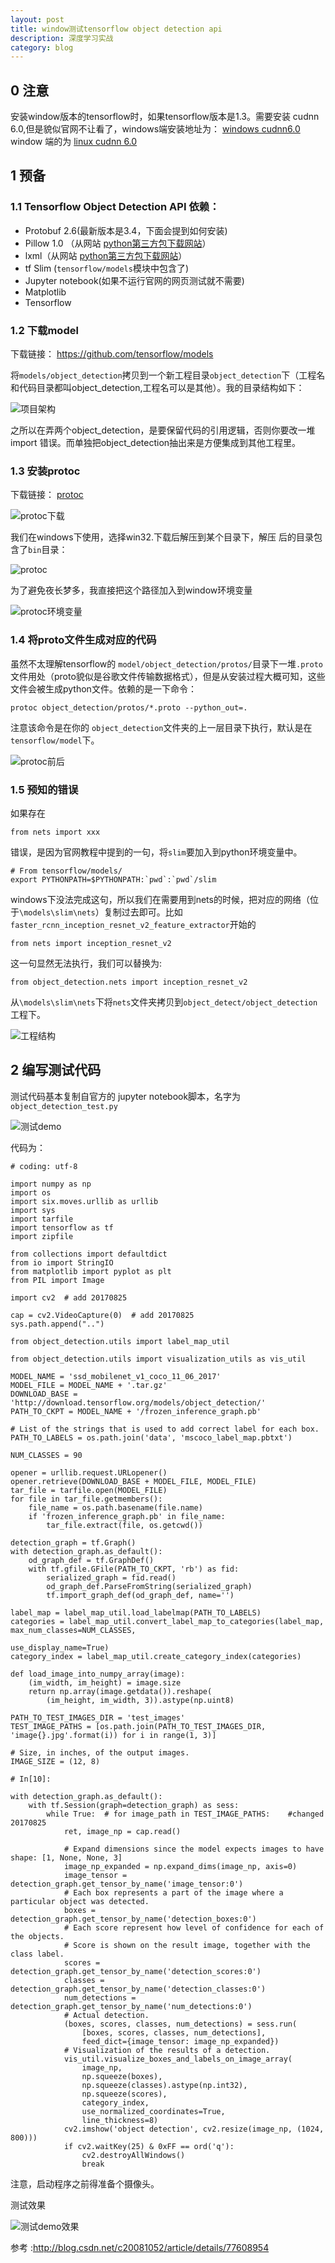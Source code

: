 ```yaml
---
layout: post
title: window测试tensorflow object detection api
description: 深度学习实战
category: blog
---
```


## 0 注意

安装window版本的tensorflow时，如果tensorflow版本是1.3。需要安装 cudnn 6.0,但是貌似官网不让看了，windows端安装地址为： [windows cudnn6.0](http://developer.download.nvidia.com/compute/redist/cudnn/v6.0/cudnn-8.0-windows10-x64-v6.0.zip)
window 端的为 [linux cudnn 6.0]( http://developer.download.nvidia.com/compute/redist/cudnn/v6.0/cudnn-8.0-linux-x64-v6.0.tgz )

## 1 预备

### 1.1 Tensorflow Object Detection API 依赖：


+ Protobuf 2.6(最新版本是3.4，下面会提到如何安装)
+ Pillow 1.0 （从网站 [python第三方包下载网站](http://www.lfd.uci.edu/~gohlke/pythonlibs/#numpy)）
+ lxml（从网站 [python第三方包下载网站](http://www.lfd.uci.edu/~gohlke/pythonlibs/#numpy)）
+ tf Slim (`tensorflow/models`模块中包含了)
+ Jupyter notebook(如果不运行官网的网页测试就不需要)
+ Matplotlib
+ Tensorflow


### 1.2 下载model

下载链接： https://github.com/tensorflow/models

将`models/object_detection`拷贝到一个新工程目录`object_detection`下（工程名和代码目录都叫object_detection,工程名可以是其他）。我的目录结构如下：

![项目架构](/images/blog/tf_obj_detect_struct1.jpg)
 
之所以在弄两个object_detection，是要保留代码的引用逻辑，否则你要改一堆import 错误。而单独把object_detection抽出来是方便集成到其他工程里。

### 1.3 安装protoc

下载链接： [protoc](https://github.com/google/protobuf/releases)

![protoc下载](/images/blog/tf_obj_detect_download1.jpg)
 
我们在windows下使用，选择win32.下载后解压到某个目录下，解压 后的目录包含了`bin`目录：

![protoc](/images/blog/tf_obj_detect_win_proto_bin.jpg)

 为了避免夜长梦多，我直接把这个路径加入到window环境变量

![protoc环境变量](/images/blog/tf_obj_detect_win_var.png)
 
### 1.4 将proto文件生成对应的代码

虽然不太理解tensorflow的 `model/object_detection/protos/`目录下一堆`.proto`文件用处（proto貌似是谷歌文件传输数据格式），但是从安装过程大概可知，这些文件会被生成python文件。依赖的是一下命令：

```
protoc object_detection/protos/*.proto --python_out=.
```
注意该命令是在你的 `object_detection`文件夹的上一层目录下执行，默认是在`tensorflow/model`下。
 
![protoc前后](/images/blog/tf_obj_detect_proto_effect.png)
 
### 1.5 预知的错误

如果存在 

```
from nets import xxx

```
错误，是因为官网教程中提到的一句，将`slim`要加入到python环境变量中。

```
# From tensorflow/models/
export PYTHONPATH=$PYTHONPATH:`pwd`:`pwd`/slim
```

windows下没法完成这句，所以我们在需要用到nets的时候，把对应的网络（位于`\models\slim\nets`）复制过去即可。比如 `faster_rcnn_inception_resnet_v2_feature_extractor`开始的

```
from nets import inception_resnet_v2
```
这一句显然无法执行，我们可以替换为:

```
from object_detection.nets import inception_resnet_v2
```

从`\models\slim\nets`下将`nets`文件夹拷贝到`object_detect/object_detection`工程下。

![工程结构](/images/blog/tf_obj_detect_copy_net.jpg)
 
## 2 编写测试代码

测试代码基本复制自官方的 jupyter notebook脚本，名字为`object_detection_test.py` 

![测试demo](/images/blog/tf_obj_detect_test_code.png)
 
代码为：

```
# coding: utf-8

import numpy as np
import os
import six.moves.urllib as urllib
import sys
import tarfile
import tensorflow as tf
import zipfile

from collections import defaultdict
from io import StringIO
from matplotlib import pyplot as plt
from PIL import Image

import cv2  # add 20170825

cap = cv2.VideoCapture(0)  # add 20170825
sys.path.append("..")

from object_detection.utils import label_map_util

from object_detection.utils import visualization_utils as vis_util

MODEL_NAME = 'ssd_mobilenet_v1_coco_11_06_2017'
MODEL_FILE = MODEL_NAME + '.tar.gz'
DOWNLOAD_BASE = 'http://download.tensorflow.org/models/object_detection/'
PATH_TO_CKPT = MODEL_NAME + '/frozen_inference_graph.pb'

# List of the strings that is used to add correct label for each box.
PATH_TO_LABELS = os.path.join('data', 'mscoco_label_map.pbtxt')

NUM_CLASSES = 90

opener = urllib.request.URLopener()
opener.retrieve(DOWNLOAD_BASE + MODEL_FILE, MODEL_FILE)
tar_file = tarfile.open(MODEL_FILE)
for file in tar_file.getmembers():
    file_name = os.path.basename(file.name)
    if 'frozen_inference_graph.pb' in file_name:
        tar_file.extract(file, os.getcwd())

detection_graph = tf.Graph()
with detection_graph.as_default():
    od_graph_def = tf.GraphDef()
    with tf.gfile.GFile(PATH_TO_CKPT, 'rb') as fid:
        serialized_graph = fid.read()
        od_graph_def.ParseFromString(serialized_graph)
        tf.import_graph_def(od_graph_def, name='')

label_map = label_map_util.load_labelmap(PATH_TO_LABELS)
categories = label_map_util.convert_label_map_to_categories(label_map, max_num_classes=NUM_CLASSES,
                                                            use_display_name=True)
category_index = label_map_util.create_category_index(categories)

def load_image_into_numpy_array(image):
    (im_width, im_height) = image.size
    return np.array(image.getdata()).reshape(
        (im_height, im_width, 3)).astype(np.uint8)

PATH_TO_TEST_IMAGES_DIR = 'test_images'
TEST_IMAGE_PATHS = [os.path.join(PATH_TO_TEST_IMAGES_DIR, 'image{}.jpg'.format(i)) for i in range(1, 3)]

# Size, in inches, of the output images.
IMAGE_SIZE = (12, 8)

# In[10]:

with detection_graph.as_default():
    with tf.Session(graph=detection_graph) as sess:
        while True:  # for image_path in TEST_IMAGE_PATHS:    #changed 20170825
            ret, image_np = cap.read()

            # Expand dimensions since the model expects images to have shape: [1, None, None, 3]
            image_np_expanded = np.expand_dims(image_np, axis=0)
            image_tensor = detection_graph.get_tensor_by_name('image_tensor:0')
            # Each box represents a part of the image where a particular object was detected.
            boxes = detection_graph.get_tensor_by_name('detection_boxes:0')
            # Each score represent how level of confidence for each of the objects.
            # Score is shown on the result image, together with the class label.
            scores = detection_graph.get_tensor_by_name('detection_scores:0')
            classes = detection_graph.get_tensor_by_name('detection_classes:0')
            num_detections = detection_graph.get_tensor_by_name('num_detections:0')
            # Actual detection.
            (boxes, scores, classes, num_detections) = sess.run(
                [boxes, scores, classes, num_detections],
                feed_dict={image_tensor: image_np_expanded})
            # Visualization of the results of a detection.
            vis_util.visualize_boxes_and_labels_on_image_array(
                image_np,
                np.squeeze(boxes),
                np.squeeze(classes).astype(np.int32),
                np.squeeze(scores),
                category_index,
                use_normalized_coordinates=True,
                line_thickness=8)
            cv2.imshow('object detection', cv2.resize(image_np, (1024, 800)))
            if cv2.waitKey(25) & 0xFF == ord('q'):
                cv2.destroyAllWindows()
                break

```

注意，启动程序之前得准备个摄像头。

测试效果

![测试demo效果](/images/blog/tf_obj_detect_test_result.png)

参考 :http://blog.csdn.net/c20081052/article/details/77608954

